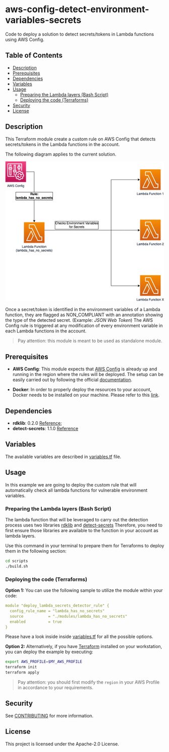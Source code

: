 # aws-config-detect-environment-variables-secrets

Code to deploy a solution to detect secrets/tokens in Lambda functions using AWS Config.

## Table of Contents

- [Description](#description)
- [Prerequisites](#prerequisites)
- [Dependencies](#dependencies)
- [Variables](#variables)
- [Usage](#usage)
    - [Preparing the Lambda layers (Bash Script)](#preparing-the-lambda-layers-bash-script)
    - [Deploying the code (Terraforms)](#deploying-the-code-terraforms)
- [Security](#security)
- [License](#license)


## Description

This Terraform module create a custom rule on AWS Config that detects secrets/tokens in the Lambda functions in the account.

The following diagram applies to the current solution.

![Diagram](.images/lambda-secrets-detector.png)

Once a secret/token is identified in the environment variables of a Lambda function, they are flagged as NON_COMPLIANT with an annotation showing the type of the detected secret. (Example: _JSON Web Token_)
The AWS Config rule is triggered at any modification of every environment variable in each Lambda functions in the account.

> Pay attention:
this module is meant to be used as standalone module.

## Prerequisites
 
* **AWS Config**: 
This module expects that [AWS Config](https://aws.amazon.com/config/) is already up and running in the region where the rules will be deployed.
The setup can be easily carried out by following the official [documentation](https://docs.aws.amazon.com/config/latest/developerguide/setting-up-aws-config-rules-with-console.html).

* **Docker**:
In order to properly deploy the resources to your account, Docker needs to be installed on your machine. Please refer to this [link](https://docs.docker.com/get-docker/).

## Dependencies

* **rdklib**: 0.2.0 [Reference](https://github.com/awslabs/aws-config-rdklib);
* **detect-secrets**: 1.1.0 [Reference](https://github.com/Yelp/detect-secrets)

## Variables

The available variables are described in [variables.tf](./variables.tf) file.

## Usage

In this example we are going to deploy the custom rule that will automatically check all lambda functions for vulnerable environment variables.

### Preparing the Lambda layers (Bash Script)

The lambda function that will be leveraged to carry out the detection process uses two libraries [rdklib](https://github.com/awslabs/aws-config-rdklib) and [detect-secrets](https://github.com/Yelp/detect-secrets)
Therefore, you need to first ensure those libraries are available to the function in your account as lambda layers.

Use this command in your terminal to prepare them for Terraforms to deploy them in the following section:

```bash
cd scripts
./build.sh
```

### Deploying the code (Terraforms)

**Option 1:**
You can use the following sample to utilize the module within your code:

```yaml
module "deploy_lambda_secrets_detector_rule" {
  config_rule_name = "lambda_has_no_secrets"
  source           = "./modules/lambda_has_no_secrets"
  enabled          = true
}
```
Please have a look inside inside [variables.tf](./variables.tf) for all the possible options.

**Option 2:**
Alternatively, if you have [Terraform](https://www.terraform.io/) installed on your workstation, you can deploy the example by executing:

```bash
export AWS_PROFILE=$MY_AWS_PROFILE
terraform init
terraform apply
```

> Pay attention:
you should first modify the `region` in your AWS Profile in accordance to your requirements.


## Security

See [CONTRIBUTING](CONTRIBUTING.md) for more information.

## License

This project is licensed under the Apache-2.0 License.
